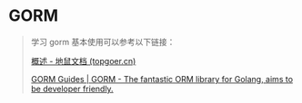 # GORM

> 学习 gorm 基本使用可以参考以下链接：
>
> [概述 - 地鼠文档 (topgoer.cn)](https://www.topgoer.cn/docs/gorm/gorm-1c54sbcda16o6)
>
> [GORM Guides | GORM - The fantastic ORM library for Golang, aims to be developer friendly.](https://gorm.io/docs/index.html)
>